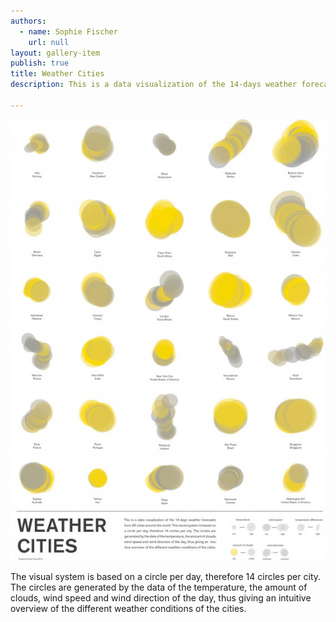 ```yaml
---
authors:
  - name: Sophie Fischer
    url: null
layout: gallery-item
publish: true
title: Weather Cities
description: This is a data visualization of the 14-days weather forecasts from 28 cities around the world.

---
```



![](./images/Weatherposter_A2_oS-571x800.jpg)

The visual system is based on a circle per day, therefore 14 circles per city. The circles are generated by the data of the temperature, the amount of clouds, wind speed and wind direction of the day, thus giving an intuitive overview of the different weather conditions of the cities.